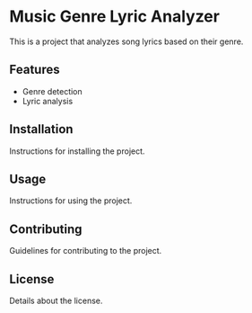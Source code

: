 # Music Genre Lyric Analyzer
This is a project that analyzes song lyrics based on their genre.

## Features

- Genre detection
- Lyric analysis

## Installation

Instructions for installing the project.

## Usage

Instructions for using the project.

## Contributing

Guidelines for contributing to the project.

## License

Details about the license.


